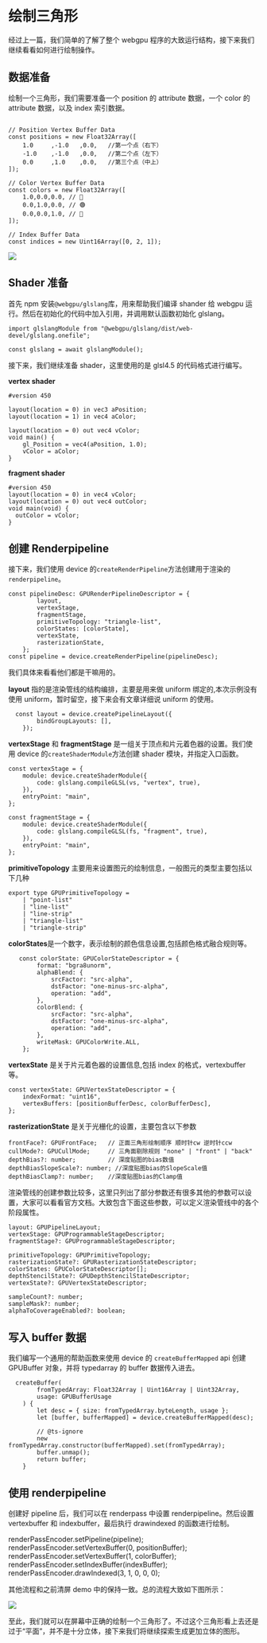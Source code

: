 # 绘制三角形

经过上一篇，我们简单的了解了整个 webgpu 程序的大致运行结构，接下来我们继续看看如何进行绘制操作。

## 数据准备

绘制一个三角形，我们需要准备一个 position 的 attribute 数据，一个 color 的 attribute 数据，以及 index 索引数据。

```

// Position Vertex Buffer Data
const positions = new Float32Array([
    1.0     ,-1.0   ,0.0,   //第一个点（右下）
    -1.0    ,-1.0   ,0.0,   //第二个点（左下）
    0.0     ,1.0    ,0.0,   //第三个点（中上）
]);

// Color Vertex Buffer Data
const colors = new Float32Array([
    1.0,0.0,0.0, // 🔴
    0.0,1.0,0.0, // 🟢
    0.0,0.0,1.0, // 🔵
]);

// Index Buffer Data
const indices = new Uint16Array([0, 2, 1]);

```

![](http://blogstatic.linhongxu.com/webgpu/triangle.png)

## Shader 准备

首先 npm 安装`@webgpu/glslang`库，用来帮助我们编译 shander 给 webgpu 运行。然后在初始化的代码中加入引用，并调用默认函数初始化 glslang。

```
import glslangModule from "@webgpu/glslang/dist/web-devel/glslang.onefile";

const glslang = await glslangModule();
```

接下来，我们继续准备 shader，这里使用的是 glsl4.5 的代码格式进行编写。

**vertex shader**

```
#version 450

layout(location = 0) in vec3 aPosition;
layout(location = 1) in vec4 aColor;

layout(location = 0) out vec4 vColor;
void main() {
    gl_Position = vec4(aPosition, 1.0);
    vColor = aColor;
}
```

**fragment shader**

```
#version 450
layout(location = 0) in vec4 vColor;
layout(location = 0) out vec4 outColor;
void main(void) {
  outColor = vColor;
}
```

## 创建 Renderpipeline

接下来，我们使用 device 的`createRenderPipeline`方法创建用于渲染的 `renderpipeline`。

```
const pipelineDesc: GPURenderPipelineDescriptor = {
        layout,
        vertexStage,
        fragmentStage,
        primitiveTopology: "triangle-list",
        colorStates: [colorState],
        vertexState,
        rasterizationState,
    };
const pipeline = device.createRenderPipeline(pipelineDesc);
```

我们具体来看看他们都是干嘛用的。

**layout** 指的是渲染管线的结构编排，主要是用来做 uniform 绑定的,本次示例没有使用 uniform，暂时留空，接下来会有文章详细说 uniform 的使用。

```
  const layout = device.createPipelineLayout({
        bindGroupLayouts: [],
    });
```

**vertexStage** 和 **fragmentStage** 是一组关于顶点和片元着色器的设置。我们使用 device 的`createShaderModule`方法创建 shader 模块，并指定入口函数。

```
const vertexStage = {
    module: device.createShaderModule({
        code: glslang.compileGLSL(vs, "vertex", true),
    }),
    entryPoint: "main",
};

const fragmentStage = {
    module: device.createShaderModule({
        code: glslang.compileGLSL(fs, "fragment", true),
    }),
    entryPoint: "main",
};
```

**primitiveTopology** 主要用来设置图元的绘制信息，一般图元的类型主要包括以下几种

```
export type GPUPrimitiveTopology =
    | "point-list"
    | "line-list"
    | "line-strip"
    | "triangle-list"
    | "triangle-strip"
```

**colorStates**是一个数字，表示绘制的颜色信息设置,包括颜色格式融合规则等。

```
   const colorState: GPUColorStateDescriptor = {
        format: "bgra8unorm",
        alphaBlend: {
            srcFactor: "src-alpha",
            dstFactor: "one-minus-src-alpha",
            operation: "add",
        },
        colorBlend: {
            srcFactor: "src-alpha",
            dstFactor: "one-minus-src-alpha",
            operation: "add",
        },
        writeMask: GPUColorWrite.ALL,
    };
```

**vertexState** 是关于片元着色器的设置信息,包括 index 的格式，vertexbuffer 等。

```
const vertexState: GPUVertexStateDescriptor = {
    indexFormat: "uint16",
    vertexBuffers: [positionBufferDesc, colorBufferDesc],
};
```

**rasterizationState** 是关于光栅化的设置，主要包含以下参数

```
frontFace?: GPUFrontFace;   // 正面三角形绘制顺序 顺时针cw 逆时针ccw
cullMode?: GPUCullMode;     // 三角面剔除规则 "none" | "front" | "back"
depthBias?: number;         // 深度贴图的bias数值
depthBiasSlopeScale?: number; //深度贴图bias的SlopeScale值
depthBiasClamp?: number;    //深度贴图bias的Clamp值
```

渲染管线的创建参数比较多，这里只列出了部分参数还有很多其他的参数可以设置，大家可以看看官方文档。大致包含下面这些参数，可以定义渲染管线中的各个阶段属性。

```
layout: GPUPipelineLayout;
vertexStage: GPUProgrammableStageDescriptor;
fragmentStage?: GPUProgrammableStageDescriptor;

primitiveTopology: GPUPrimitiveTopology;
rasterizationState?: GPURasterizationStateDescriptor;
colorStates: GPUColorStateDescriptor[];
depthStencilState?: GPUDepthStencilStateDescriptor;
vertexState?: GPUVertexStateDescriptor;

sampleCount?: number;
sampleMask?: number;
alphaToCoverageEnabled?: boolean;
```

## 写入 buffer 数据

我们编写一个通用的帮助函数来使用 device 的 `createBufferMapped` api 创建 GPUBuffer 对象，并将 typedarray 的 buffer 数据传入进去。

```
  createBuffer(
        fromTypedArray: Float32Array | Uint16Array | Uint32Array,
        usage: GPUBufferUsage
    ) {
        let desc = { size: fromTypedArray.byteLength, usage };
        let [buffer, bufferMapped] = device.createBufferMapped(desc);

        // @ts-ignore
        new fromTypedArray.constructor(bufferMapped).set(fromTypedArray);
        buffer.unmap();
        return buffer;
    }
```

## 使用 renderpipeline

创建好 pipeline 后，我们可以在 renderpass 中设置 renderpipeline。然后设置 vertexbuffer 和 indexbuffer，最后执行 drawindexed 的函数进行绘制。

renderPassEncoder.setPipeline(pipeline);
renderPassEncoder.setVertexBuffer(0, positionBuffer);
renderPassEncoder.setVertexBuffer(1, colorBuffer);
renderPassEncoder.setIndexBuffer(indexBuffer);
renderPassEncoder.drawIndexed(3, 1, 0, 0, 0);

其他流程和之前清屏 demo 中的保持一致。总的流程大致如下图所示：

![](http://blogstatic.linhongxu.com/webgpu/workflow.png)

至此，我们就可以在屏幕中正确的绘制一个三角形了。不过这个三角形看上去还是过于“平面”，并不是十分立体，接下来我们将继续探索生成更加立体的图形。
